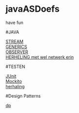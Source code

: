 # javaASDoefs

have fun

#JAVA

[STREAM](https://github.com/GuusDb/javaASDoefs/tree/master/java/streams)\
[GENERICS](https://github.com/GuusDb/javaASDoefs/tree/master/java/Generics)\
[OBSERVER](https://github.com/GuusDb/javaASDoefs/tree/master/java/java%20observerPattern)\
[HERHELING met wel netwerk erin](https://github.com/GuusDb/javaASDoefs/tree/master/java/herhalingsoefeningen)

#TESTEN

[JUnit](https://github.com/GuusDb/javaASDoefs/tree/master/testen/Junit)\
[Mockito](https://github.com/GuusDb/javaASDoefs/tree/master/testen/mojito/ASDI_Mockito_opgave)\
[herhaling](https://github.com/GuusDb/javaASDoefs/tree/master/testen/herhalingsoefeningen)

#Design Patterns

[dp](https://github.com/GuusDb/javaASDoefs/tree/master/DP)

